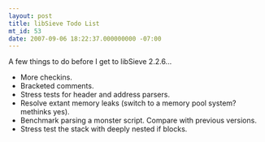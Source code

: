 ```yaml
---
layout: post
title: libSieve Todo List
mt_id: 53
date: 2007-09-06 18:22:37.000000000 -07:00
---
```

A few things to do before I get to libSieve 2.2.6...<ul id="null">	<li>More checkins.</li>	<li>Bracketed comments.</li>	<li>Stress tests for header and address parsers.</li>	<li>Resolve extant memory leaks (switch to a memory pool system? methinks yes).</li>	<li>Benchmark parsing a monster script. Compare with previous versions.</li>	<li>Stress test the stack with deeply nested if blocks.</li></ul>
